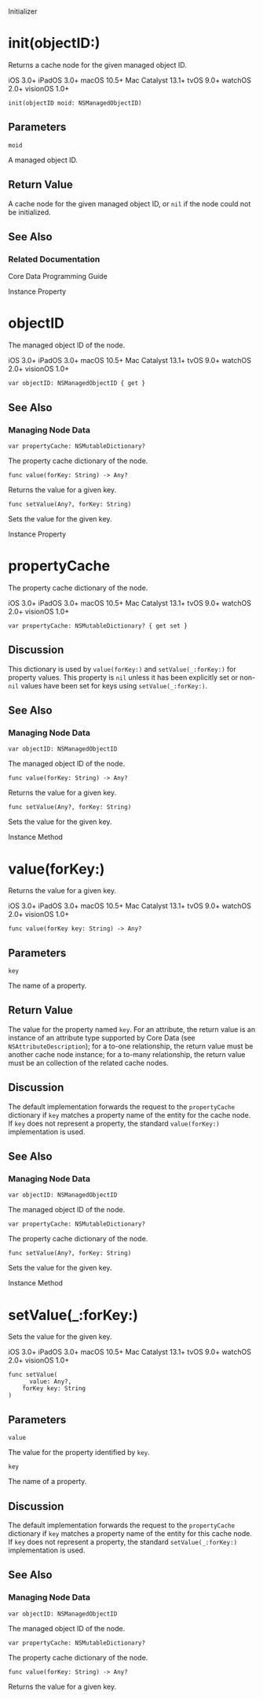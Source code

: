 Initializer

# init(objectID:)

Returns a cache node for the given managed object ID.

iOS 3.0+  iPadOS 3.0+  macOS 10.5+  Mac Catalyst 13.1+  tvOS 9.0+  watchOS
2.0+  visionOS 1.0+

    
    
    init(objectID moid: NSManagedObjectID)

##  Parameters

`moid`

    

A managed object ID.

## Return Value

A cache node for the given managed object ID, or `nil` if the node could not
be initialized.

## See Also

### Related Documentation

Core Data Programming Guide

Instance Property

# objectID

The managed object ID of the node.

iOS 3.0+  iPadOS 3.0+  macOS 10.5+  Mac Catalyst 13.1+  tvOS 9.0+  watchOS
2.0+  visionOS 1.0+

    
    
    var objectID: NSManagedObjectID { get }

## See Also

### Managing Node Data

`var propertyCache: NSMutableDictionary?`

The property cache dictionary of the node.

`func value(forKey: String) -> Any?`

Returns the value for a given key.

`func setValue(Any?, forKey: String)`

Sets the value for the given key.

Instance Property

# propertyCache

The property cache dictionary of the node.

iOS 3.0+  iPadOS 3.0+  macOS 10.5+  Mac Catalyst 13.1+  tvOS 9.0+  watchOS
2.0+  visionOS 1.0+

    
    
    var propertyCache: NSMutableDictionary? { get set }

## Discussion

This dictionary is used by `value(forKey:)` and `setValue(_:forKey:)` for
property values. This property is `nil` unless it has been explicitly set or
non-`nil` values have been set for keys using `setValue(_:forKey:)`.

## See Also

### Managing Node Data

`var objectID: NSManagedObjectID`

The managed object ID of the node.

`func value(forKey: String) -> Any?`

Returns the value for a given key.

`func setValue(Any?, forKey: String)`

Sets the value for the given key.

Instance Method

# value(forKey:)

Returns the value for a given key.

iOS 3.0+  iPadOS 3.0+  macOS 10.5+  Mac Catalyst 13.1+  tvOS 9.0+  watchOS
2.0+  visionOS 1.0+

    
    
    func value(forKey key: String) -> Any?

##  Parameters

`key`

    

The name of a property.

## Return Value

The value for the property named `key`. For an attribute, the return value is
an instance of an attribute type supported by Core Data (see
`NSAttributeDescription`); for a to-one relationship, the return value must be
another cache node instance; for a to-many relationship, the return value must
be an collection of the related cache nodes.

## Discussion

The default implementation forwards the request to the `propertyCache`
dictionary if `key` matches a property name of the entity for the cache node.
If `key` does not represent a property, the standard `value(forKey:)`
implementation is used.

## See Also

### Managing Node Data

`var objectID: NSManagedObjectID`

The managed object ID of the node.

`var propertyCache: NSMutableDictionary?`

The property cache dictionary of the node.

`func setValue(Any?, forKey: String)`

Sets the value for the given key.

Instance Method

# setValue(_:forKey:)

Sets the value for the given key.

iOS 3.0+  iPadOS 3.0+  macOS 10.5+  Mac Catalyst 13.1+  tvOS 9.0+  watchOS
2.0+  visionOS 1.0+

    
    
    func setValue(
        _ value: Any?,
        forKey key: String
    )

##  Parameters

`value`

    

The value for the property identified by `key`.

`key`

    

The name of a property.

## Discussion

The default implementation forwards the request to the `propertyCache`
dictionary if `key` matches a property name of the entity for this cache node.
If `key` does not represent a property, the standard `setValue(_:forKey:)`
implementation is used.

## See Also

### Managing Node Data

`var objectID: NSManagedObjectID`

The managed object ID of the node.

`var propertyCache: NSMutableDictionary?`

The property cache dictionary of the node.

`func value(forKey: String) -> Any?`

Returns the value for a given key.

